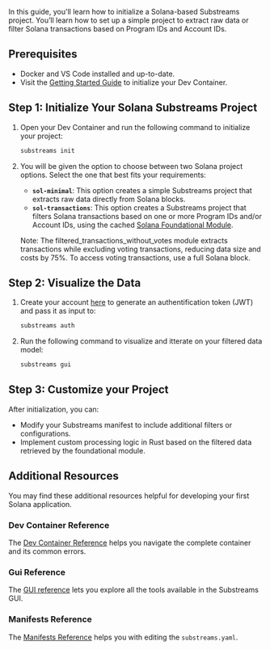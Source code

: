In this guide, you'll learn how to initialize a Solana-based Substreams project. You’ll learn how to set up a simple project to extract raw data or filter Solana transactions based on Program IDs and Account IDs.

## Prerequisites

- Docker and VS Code installed and up-to-date.
- Visit the [Getting Started Guide](https://github.com/streamingfast/substreams-starter) to initialize your Dev Container.

## Step 1: Initialize Your Solana Substreams Project

1. Open your Dev Container and run the following command to initialize your project:
    
    ```bash
    substreams init
    ```

2. You will be given the option to choose between two Solana project options. Select the one that best fits your requirements:
    - **`sol-minimal`**: This option creates a simple Substreams project that extracts raw data directly from Solana blocks.
    - **`sol-transactions`**: This option creates a Substreams project that filters Solana transactions based on one or more Program IDs and/or Account IDs, using the cached [Solana Foundational Module](https://substreams.dev/streamingfast/solana-common/v0.3.0).

    Note: The filtered_transactions_without_votes module extracts transactions while excluding voting transactions, reducing data size and costs by 75%. To access voting transactions, use a full Solana block.
    
## Step 2: Visualize the Data

1. Create your account [here](https://thegraph.market/) to generate an authentification token (JWT) and pass it as input to: 

    ```bash
    substreams auth
    ```

2. Run the following command to visualize and itterate on your filtered data model:

    ```bash
    substreams gui
    ````

## Step 3: Customize your Project 

After initialization, you can:

- Modify your Substreams manifest to include additional filters or configurations.
- Implement custom processing logic in Rust based on the filtered data retrieved by the foundational module.

## Additional Resources

You may find these additional resources helpful for developing your first Solana application.

### Dev Container Reference

The [Dev Container Reference](../references/devcontainer-ref.md) helps you navigate the complete container and its common errors. 

### Gui Reference

The [GUI reference](../references/gui.md) lets you explore all the tools available in the Substreams GUI.

### Manifests Reference

The [Manifests Reference](../references/manifests.md) helps you with editing the `substreams.yaml`.

